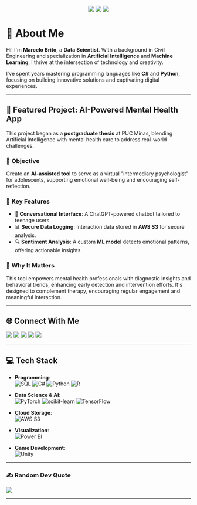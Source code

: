 <p align="center">
  <img src="https://img.shields.io/badge/Unity-grey"> 
  <img src="https://img.shields.io/badge/Game%20Development-blue"> 
  <img src="https://img.shields.io/badge/Artificial%20Intelligence-red"> 
</p>

# 🧔 About Me
Hi! I'm **Marcelo Brito**, a **Data Scientist**. With a background in Civil Engineering and specialization in **Artificial Intelligence** and **Machine Learning**, I thrive at the intersection of technology and creativity.

I’ve spent years mastering programming languages like **C#** and **Python**, focusing on building innovative solutions and captivating digital experiences.

---

## 🌟 Featured Project: AI-Powered Mental Health App  
This project began as a **postgraduate thesis** at PUC Minas, blending Artificial Intelligence with mental health care to address real-world challenges.

### 📌 **Objective**  
Create an **AI-assisted tool** to serve as a virtual "intermediary psychologist" for adolescents, supporting emotional well-being and encouraging self-reflection.

### 🚀 **Key Features**
- 💬 **Conversational Interface**: A ChatGPT-powered chatbot tailored to teenage users.  
- 📊 **Secure Data Logging**: Interaction data stored in **AWS S3** for secure analysis.  
- 🔍 **Sentiment Analysis**: A custom **ML model** detects emotional patterns, offering actionable insights.  

### 🌈 **Why It Matters**  
This tool empowers mental health professionals with diagnostic insights and behavioral trends, enhancing early detection and intervention efforts. It's designed to complement therapy, encouraging regular engagement and meaningful interaction.

---

## 🌐 Connect With Me
<p>
  <a href="https://twitter.com/celu_games" target="_blank">
    <img src="https://img.shields.io/badge/Twitter-1DA1F2?style=for-the-badge&logo=twitter&logoColor=white">
  </a>
  
  <a href="https://www.youtube.com/channel/UCvjn1p6Pny3f2StiLvwR2Cw" target="_blank">
    <img src="https://img.shields.io/badge/YouTube-FF0000?style=for-the-badge&logo=youtube&logoColor=white">
  </a>
  <a href="https://instagram.com/m_brito93" target="_blank">
    <img src="https://img.shields.io/badge/Instagram-E4405F?style=for-the-badge&logo=instagram&logoColor=white">
  </a>
  <a href="mailto:marcelobrito.py@gmail.com">
    <img src="https://img.shields.io/badge/Gmail-D14836?style=for-the-badge&logo=gmail&logoColor=white">
  </a>
  <a href="https://www.linkedin.com/in/marcelo-b-morais-9a0523280/" target="_blank">
    <img src="https://img.shields.io/badge/LinkedIn-0077B5?style=for-the-badge&logo=linkedin&logoColor=white">
  </a>
</p>

---

## 💻 Tech Stack

- **Programming**:  
  ![SQL](https://img.shields.io/badge/SQL-%2300f.svg?style=for-the-badge&logo=SQL&logoColor=white) 
  ![C#](https://img.shields.io/badge/C%23-%23239120.svg?style=for-the-badge&logo=c-sharp&logoColor=white) 
  ![Python](https://img.shields.io/badge/python-3670A0?style=for-the-badge&logo=python&logoColor=ffdd54) 
  ![R](https://img.shields.io/badge/r-%23276DC3.svg?style=for-the-badge&logo=r&logoColor=white)


- **Data Science & AI**:  
  ![PyTorch](https://img.shields.io/badge/PyTorch-%23EE4C2C.svg?style=for-the-badge&logo=PyTorch&logoColor=white) 
  ![scikit-learn](https://img.shields.io/badge/scikit--learn-%23F7931E.svg?style=for-the-badge&logo=scikit-learn&logoColor=white) 
  ![TensorFlow](https://img.shields.io/badge/TensorFlow-%23FF6F00.svg?style=for-the-badge&logo=TensorFlow&logoColor=white) 

- **Cloud Storage**:  
  ![AWS S3](https://img.shields.io/badge/AWS%20S3-%23FF9900.svg?style=for-the-badge&logo=amazon-aws&logoColor=white)

- **Visualization**:  
  ![Power BI](https://img.shields.io/badge/Power%20BI-%23FF9F00.svg?style=for-the-badge&logo=PowerBI&logoColor=white)

- **Game Development**:  
  ![Unity](https://img.shields.io/badge/Unity-%2320232a.svg?style=for-the-badge&logo=unity&logoColor=white) 

---

### ✍️ Random Dev Quote
![](https://quotes-github-readme.vercel.app/api?type=horizontal&theme=dark)

---

